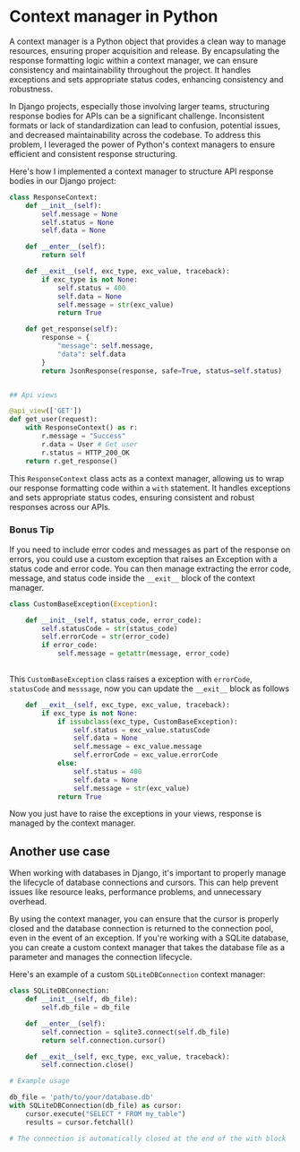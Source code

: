# Context manager in Python

A context manager is a Python object that provides a clean way to manage resources, ensuring proper acquisition 
and release. By encapsulating the response formatting logic within a context manager, we can ensure consistency 
and maintainability throughout the project. It handles exceptions and sets appropriate status codes, enhancing 
consistency and robustness.

In Django projects, especially those involving larger teams, structuring response bodies for APIs can be a 
significant challenge. Inconsistent formats or lack of standardization can lead to confusion, potential issues, 
and decreased maintainability across the codebase. To address this problem, I leveraged the power of Python's 
context managers to ensure efficient and consistent response structuring.

Here's how I implemented a context manager to structure API response bodies in our Django project:


```python
class ResponseContext:
    def __init__(self):
        self.message = None
        self.status = None
        self.data = None

    def __enter__(self):
        return self

    def __exit__(self, exc_type, exc_value, traceback):
        if exc_type is not None:
            self.status = 400
            self.data = None
            self.message = str(exc_value)
            return True

    def get_response(self):
        response = {
            "message": self.message,
            "data": self.data
        }
        return JsonResponse(response, safe=True, status=self.status)


## Api views

@api_view(['GET'])
def get_user(request):
    with ResponseContext() as r: 
        r.message = "Success"
        r.data = User # Get user
        r.status = HTTP_200_OK 
    return r.get_response()
```

This `ResponseContext` class acts as a context manager, allowing us to wrap our response formatting code 
within a `with` statement. It handles exceptions and sets appropriate status codes, ensuring consistent 
and robust responses across our APIs.

### Bonus Tip

If you need to include error codes and messages as part of the response on errors, you could use a 
custom exception that raises an Exception with a status code and error code. You can then manage 
extracting the error code, message, and status code inside the `__exit__` block of the context manager.

```python
class CustomBaseException(Exception):

    def __init__(self, status_code, error_code):
        self.statusCode = str(status_code)
        self.errorCode = str(error_code)
        if error_code:
            self.message = getattr(message, error_code)
            
```

This `CustomBaseException` class raises a exception with `errorCode`, `statusCode` and `messsage`, now you
can update the `__exit__` block as follows

```python
    def __exit__(self, exc_type, exc_value, traceback):
        if exc_type is not None:
            if issubclass(exc_type, CustomBaseException):
                self.status = exc_value.statusCode
                self.data = None
                self.message = exc_value.message
                self.errorCode = exc_value.errorCode
            else:   
                self.status = 400
                self.data = None
                self.message = str(exc_value)
            return True
```

Now you just have to raise the exceptions in your views, response is managed by the context manager.

## Another use case

When working with databases in Django, it's important to properly manage the lifecycle of database 
connections and cursors. This can help prevent issues like resource leaks, performance problems, 
and unnecessary overhead.

By using the context manager, you can ensure that the cursor is properly closed and the database 
connection is returned to the connection pool, even in the event of an exception.
If you're working with a SQLite database, you can create a custom context manager that takes 
the database file as a parameter and manages the connection lifecycle.

Here's an example of a custom `SQLiteDBConnection` context manager:

```python
class SQLiteDBConnection:
    def __init__(self, db_file):
        self.db_file = db_file

    def __enter__(self):
        self.connection = sqlite3.connect(self.db_file)
        return self.connection.cursor()

    def __exit__(self, exc_type, exc_value, traceback):
        self.connection.close()

# Example usage

db_file = 'path/to/your/database.db'
with SQLiteDBConnection(db_file) as cursor:
    cursor.execute("SELECT * FROM my_table")
    results = cursor.fetchall()

# The connection is automatically closed at the end of the with block
```
